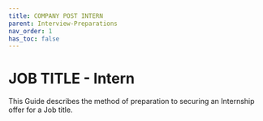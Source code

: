 ```yaml
---
title: COMPANY POST INTERN
parent: Interview-Preparations
nav_order: 1
has_toc: false
---
```


# JOB TITLE - Intern
This Guide describes the method of preparation to securing an Internship offer for a Job title.